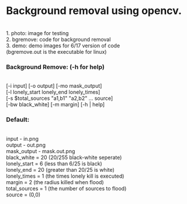 <h1>Background removal using opencv.</h1><br>
1. photo: image for testing<br>
2. bgremove: code for background removal<br>
3. demo: demo images for 6/17 version of code<br>
(bgremove.out is the executable for linux)<br>
<h3>Background Remove: (-h for help)</h3><br>
[-i input] [-o output] [-mo mask_output]<br>
[-l lonely_start lonely_end lonely_times]<br>
[-s $total_sources "a1,b1" "a2,b2" ... source]<br>
[-bw black_white] [-m margin] [-h | help]<br>
<h3>Default:</h3><br>
input - in.png<br>
output - out.png<br>
mask_output - mask.out.png<br>
black_white = 20 (20/255 black-white seperate)<br>
lonely_start = 6 (less than 6/25 is black)<br>
lonely_end = 20 (greater than 20/25 is white)<br>
lonely_times = 1 (the times lonely kill is executed)<br>
margin = 2 (the radius killed when flood)<br>
total_sources = 1 (the number of sources to flood)<br>
source = (0,0)<br>

